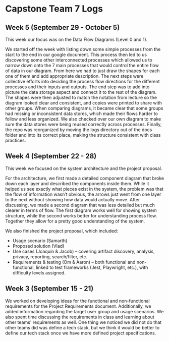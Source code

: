 # Capstone Team 7 Logs

## Week 5 (September 29 - October 5)

This week our focus was on the Data Flow Diagrams (Level 0 and 1).

We started off the week with listing down some simple processes from the start to the end in our google document. This process then led to us discovering some other interconnected processes which allowed us to narrow down onto the 7 main processes that would control the entire flow of data in our diagram. From here we had to just draw the shapes for each one of them and add appropriate description. The next steps were collective efforts into deciding the process flow directions for the different processes and their inputs and outputs. The end step was to add into picture the data storage aspect and connect it to the rest of the diagram. The shapes were then adjusted to match the notation from lecture so the diagram looked clear and consistent, and copies were printed to share with other groups. When comparing diagrams, it became clear that some groups had missing or inconsistent data stores, which made their flows harder to follow and less organized. We also checked over our own diagram to make sure the data stores were being reused correctly across processes. Finally, the repo was reorganized by moving the logs directory out of the docs folder and into its correct place, making the structure consistent with class practices.

## Week 4 (September 22 - 28)

This week we focused on the system architecture and the project proposal.

For the architecture, we first made a detailed component diagram that broke down each layer and described the components inside them. While it helped us see exactly what pieces exist in the system, the problem was that the flow of information wasn’t obvious, the arrows just went from one layer to the next without showing how data would actually move. After discussing, we made a second diagram that was less detailed but much clearer in terms of flow. The first diagram works well for showing system structure, while the second works better for understanding process flow. Together they allow for a pretty good understanding of the system.

We also finished the project proposal, which included:
- Usage scenario (Samarth)  
- Proposed solution (Vlad)  
- Use cases (Joaquin & Jacob) – covering artifact discovery, analysis, privacy, reporting, search/filter, etc.  
- Requirements & testing (Om & Aaron) – both functional and non-functional, linked to test frameworks (Jest, Playwright, etc.), with difficulty levels assigned.  

## Week 3 (September 15 - 21)

We worked on developing ideas for the functional and non-functional requirements for the Project Requirements document. Additionally, we added information regarding the target user group and usage scenarios. We also spent time discussing the requirements in class and learning about other teams' requirements as well. One thing we noticed we did not do that other teams did was define a tech stack, but we think it would be better to define our tech stack once we have more defined project specifications.


